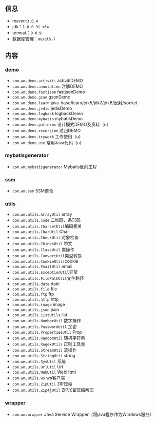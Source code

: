 
## 信息
* maven:`3.0.4`
* jdk：`1.8.0_31_x64`
* tomcat：`8.0.9`
* 数据库管理：`mysql5.7`

## 内容
### demo
* `com.wm.demo.activiti`	activitiDEMO
* `com.wm.demo.annotation`	注解DEMO
* `com.wm.demo.fastjson`	fastjsonDemo
* `com.wm.demo.gson`		gsonDemo
* `com.wm.demo.learn`		java-base/learn/jdk5/jdk7/jdk8/反射/socket
* `com.wm.demo.jedis`		jedisDemo
* `com.wm.demo.logback`		logbackDemo
* `com.wm.demo.mybatis`		mybatisDemo
* `com.wm.demo.patterns` 	设计模式DEMO及资料（u）
* `com.wm.demo.recursion`	递归DEMO
* `com.wm.demo.trywork`		工作使用（u）
* `com.wm.demo.use`			常用Java代码（u）

### mybatisgenerator
* `com.wm.mybatisgenerator`	Mybatis反向工程

### ssm
* `com.wm.ssm`				SSM整合

### utils
* `com.wm.utils.ArrayUtil`	array
* `com.wm.utils.code`		二维码、条形码
* `com.wm.utils.CharsetUtil`编码相关
* `com.wm.utils.CharUtil`	Char
* `com.wm.utils.CheckUtil`	对象检查
* `com.wm.utils.ChinesUtil`	中文
* `com.wm.utils.ClassUtil`	类操作
* `com.wm.utils.ConvertUtil`类型转换
* `com.wm.utils.CookieUtils`cookie
* `com.wm.utils.EmailUtil`	email
* `com.wm.utils.ExceptionUtil`异常
* `com.wm.utils.FilePathUtil`文件路径
* `com.wm.utils.date`		date
* `com.wm.utils.file`		file
* `com.wm.utils.ftp`		ftp
* `com.wm.utils.http`		http
* `com.wm.utils.image`		image
* `com.wm.utils.json`		json
* `com.wm.utils.ListUtils`	list
* `com.wm.utils.NumberUtil`	数字操作
* `com.wm.utils.PasswordUtil`	加密
* `com.wm.utils.PropertiesUtil`	Prop
* `com.wm.utils.RandomUtil`	随机字符串
* `com.wm.utils.RegexUtils`	正则工具类
* `com.wm.utils.StreamUtil`	流操作
* `com.wm.utils.StringUtil`	string
* `com.wm.utils.SysUtil`	系统
* `com.wm.utils.UrlUtil`	Url
* `com.wm.utils.WebUtil`	WebHtml
* `com.wm.utils.ws`			ws客户端
* `com.wm.utils.ZipUtil`	ZIP压缩
* `com.wm.utils.Zip4jUtil`	ZIP加密压缩解压

### wrapper
* `com.wm.wrapper`			 Java Service Wrapper（将java程序作为Windows服务）


